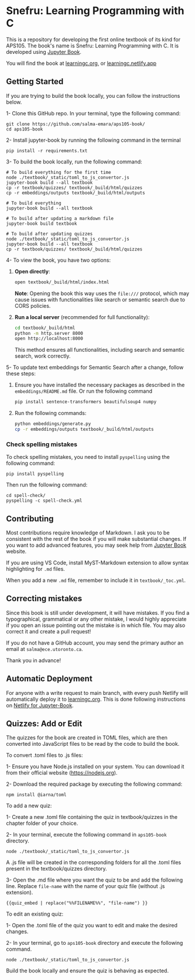# Snefru: Learning Programming with C

This is a repository for developing the first online textbook of its kind for APS105. The book's name is Snefru: Learning Programming with C. It is developed using [Jupyter Book](https://jupyterbook.org/en/stable/intro.html). 

You will find the book at [learningc.org](https://learningc.org), or [learningc.netlify.app](https://learningc.netlify.app/)

## Getting Started

If you are trying to build the book locally, you can follow the instructions below.

1- Clone this GitHub repo. In your terminal, type the following command:

```
git clone https://github.com/salma-emara/aps105-book/
cd aps105-book
```

2- Install jupyter-book by running the following command in the terminal

```
pip install -r requirements.txt
```

3- To build the book locally, run the following command:

```
# To build everything for the first time 
node ./textbook/_static/toml_to_js_convertor.js
jupyter-book build --all textbook
cp -r textbook/quizzes/ textbook/_build/html/quizzes
cp -r embeddings/outputs textbook/_build/html/outputs

# To build everything
jupyter-book build --all textbook 

# To build after updating a markdown file
jupyter-book build textbook

# To build after updating quizzes
node ./textbook/_static/toml_to_js_convertor.js
jupyter-book build --all textbook
cp -r textbook/quizzes/ textbook/_build/html/quizzes
```


4- To view the book, you have two options:

1. **Open directly**:
   ```bash
   open textbook/_build/html/index.html
   ```
   **Note**: Opening the book this way uses the `file:///` protocol, which may cause issues with functionalities like search or semantic search due to CORS policies.

2. **Run a local server** (recommended for full functionality):
   ```bash
   cd textbook/_build/html
   python -m http.server 8000
   open http://localhost:8000
   ```
   This method ensures all functionalities, including search and semantic search, work correctly.

5- To update text embeddings for Semantic Search after a change, follow these steps:

1. Ensure you have installed the necessary packages as described in the `embeddings/README.md` file. Or run the following command 
   ```bash
   pip install sentence-transformers beautifulsoup4 numpy
   ```
2. Run the following commands:
   ```bash
   python embeddings/generate.py
   cp -r embeddings/outputs textbook/_build/html/outputs
   ```
### Check spelling mistakes

To check spelling mistakes, you need to install `pyspelling` using the following command:

```
pip install pyspelling
```

Then run the following command:

```
cd spell-check/
pyspelling -c spell-check.yml
```

## Contributing

Most contributions require knowledge of Markdown. I ask you to be consistent with the rest of the book if you will make substantial changes. If you want to add advanced features, you may seek help from [Jupyter Book](https://jupyterbook.org/en/stable/intro.html) website. 

If you are using VS Code, install MyST-Markdown extension to allow syntax highlighting for `.md` files.

When you add a new `.md` file, remember to include it in `textbook/_toc.yml`.

## Correcting mistakes 

Since this book is still under development, it will have mistakes. If you find a typographical, grammatical or any other mistake, I would highly appreciate if you open an issue pointing out the mistake is in which file. You may also correct it and create a pull request! 

If you do not have a GitHub account, you may send the primary author an email at `salma@ece.utoronto.ca`.

Thank you in advance!

## Automatic Deployment

For anyone with a write request to main branch, with every push Netlify will automatically deploy it to [learningc.org](learningc.org). This is done following instructions on [Netlify for Jupyter-Book](https://jupyterbook.org/en/stable/publish/netlify.html).

## Quizzes: Add or Edit

The quizzes for the book are created in TOML files, which are then converted into JavaScript files to be read by the code to build the book.

To convert .toml files to .js files:

1- Ensure you have Node.js installed on your system. You can download it from their official website (https://nodejs.org).

2- Download the required package by executing the following command:

```
npm install @iarna/toml
```

To add a new quiz:

1- Create a new .toml file containing the quiz in textbook/quizzes in the chapter folder of your choice.

2- In your terminal, execute the following command in `aps105-book` directory.

```
node ./textbook/_static/toml_to_js_convertor.js
```
A .js file will be created in the corresponding folders for all the .toml files present in the textbook/quizzes directory.

3- Open the .md file where you want the quiz to be and add the following line. Replace `file-name` with the name of your quiz file (without .js extension). 

```
{{quiz_embed | replace("%%FILENAME%%", "file-name") }}
```

To edit an existing quiz:

1- Open the .toml file of the quiz you want to edit and make the desired changes.

2- In your terminal, go to `aps105-book` directory and execute the following command.

```
node ./textbook/_static/toml_to_js_convertor.js
```

Build the book locally and ensure the quiz is behaving as expected.
